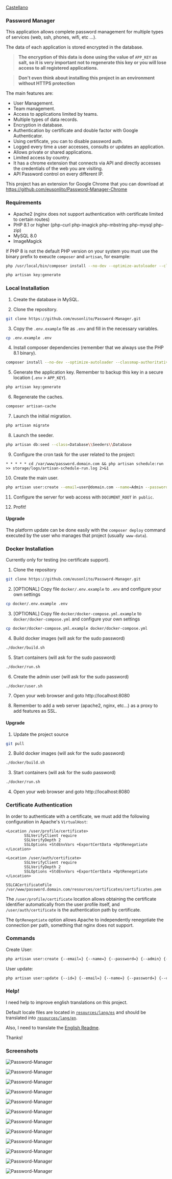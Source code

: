 [Castellano](readme.es.md)

### Password Manager

This application allows complete password management for multiple types of services (web, ssh, phones, wifi, etc ...).

The data of each application is stored encrypted in the database.

> **The encryption of this data is done using the value of `APP_KEY` as salt, so it is very important not to regenerate this key or you will lose access to all registered applications.**

> **Don't even think about installing this project in an environment without HTTPS protection**

The main features are:

* User Management.
* Team management.
* Access to applications limited by teams.
* Multiple types of data records.
* Encryption in database.
* Authentication by certificate and double factor with Google Authenticator.
* Using certificate, you can to disable password auth.
* Logged every time a user accesses, consults or updates an application.
* Allows private or shared applications.
* Limited access by country.
* It has a chrome extension that connects via API and directly accesses the credentials of the web you are visiting.
* API Password control on every different IP.

This project has an extension for Google Chrome that you can download at https://github.com/eusonlito/Password-Manager-Chrome

### Requirements

- Apache2 (nginx does not support authentication with certificate limited to certain routes)
- PHP 8.1 or higher (php-curl php-imagick php-mbstring php-mysql php-zip)
- MySQL 8.0
- ImageMagick

If PHP 8 is not the default PHP version on your system you must use the binary prefix to exeucte `composer` and `artisan`, for example:

```bash
php /usr/local/bin/composer install --no-dev --optimize-autoloader --classmap-authoritative --ansi
```

```bash
php artisan key:generate
```

### Local Installation

1. Create the database in MySQL.

2. Clone the repository.

```bash
git clone https://github.com/eusonlito/Password-Manager.git
```

3. Copy the `.env.example` file as `.env` and fill in the necessary variables.

```bash
cp .env.example .env
```

4. Install composer dependencies (remember that we always use the PHP 8.1 binary).

```bash
composer install --no-dev --optimize-autoloader --classmap-authoritative --ansi
```

5. Generate the application key. Remember to backup this key in a secure location (`.env` > `APP_KEY`).

```bash
php artisan key:generate
```

6. Regenerate the caches.

```bash
composer artisan-cache
```

7. Launch the initial migration.

```bash
php artisan migrate
```

8. Launch the seeder.

```bash
php artisan db:seed --class=Database\\Seeders\\Database
```

9. Configure the cron task for the user related to the project:

```
* * * * * cd /var/www/password.domain.com && php artisan schedule:run >> storage/logs/artisan-schedule-run.log 2>&1
```

10. Create the main user.

```bash
php artisan user:create --email=user@domain.com --name=Admin --password=StrongPassword2 --admin
```

11. Configure the server for web access with `DOCUMENT_ROOT` in` public`.

12. Profit!

#### Upgrade

The platform update can be done easily with the `composer deploy` command executed by the user who manages that project (usually` www-data`).

### Docker Installation

Currently only for testing (no certificate support).

1. Clone the repository

```bash
git clone https://github.com/eusonlito/Password-Manager.git
```

2. [OPTIONAL] Copy file `docker/.env.example` to `.env` and configure your own settings

```bash
cp docker/.env.example .env
```

3. [OPTIONAL] Copy file `docker/docker-compose.yml.example` to `docker/docker-compose.yml` and configure your own settings

```bash
cp docker/docker-compose.yml.example docker/docker-compose.yml
```

4. Build docker images (will ask for the sudo password)

```bash
./docker/build.sh
```

5. Start containers (will ask for the sudo password)

```bash
./docker/run.sh
```

6. Create the admin user (will ask for the sudo password)

```bash
./docker/user.sh
```

7. Open your web browser and goto http://localhost:8080

8. Remember to add a web server (apache2, nginx, etc...) as a proxy to add features as SSL.

#### Upgrade

1. Update the project source

```bash
git pull
```

2. Build docker images (will ask for the sudo password)

```bash
./docker/build.sh
```

3. Start containers (will ask for the sudo password)

```bash
./docker/run.sh
```

4. Open your web browser and goto http://localhost:8080

### Certificate Authentication

In order to authenticate with a certificate, we must add the following configuration in Apache's `VirtualHost`:

```
<Location /user/profile/certificate>
        SSLVerifyClient require
        SSLVerifyDepth 2
        SSLOptions +StdEnvVars +ExportCertData +OptRenegotiate
</Location>

<Location /user/auth/certificate>
        SSLVerifyClient require
        SSLVerifyDepth 2
        SSLOptions +StdEnvVars +ExportCertData +OptRenegotiate
</Location>

SSLCACertificateFile /var/www/password.domain.com/resources/certificates/certificates.pem
```

The `/user/profile/certificate` location allows obtaining the certificate identifier automatically from the user profile itself, and `/user/auth/certificate` is the authentication path by certificate.

The `OptRenegotiate` option allows Apache to independently renegotiate the connection per path, something that nginx does not support.

### Commands

Create User:

```bash
php artisan user:create {--email=} {--name=} {--password=} {--admin} {--readonly} {--teams=}
```

User update:

```bash
php artisan user:update {--id=} {--email=} {--name=} {--password=} {--certificate=} {--tfa_enabled=} {--admin=} {- readonly=} {--enabled=} {--teams=}
```

### Help!

I need help to improve english translations on this project.

Default locale files are located in [`resources/lang/es`](resources/lang/es) and should be translated into [`resources/lang/en`](resources/lang/en).

Also, I need to translate the [English Readme](readme.en.md).

Thanks!

### Screenshots

![Password-Manager](https://user-images.githubusercontent.com/644551/128019854-2d313657-29ec-48e8-bb8e-9802eb05858f.png)

![Password-Manager](https://user-images.githubusercontent.com/644551/128019842-4ea81ac4-a8c3-405a-92d5-d174b5997b93.png)

![Password-Manager](https://user-images.githubusercontent.com/644551/128019852-94612c82-03a3-4328-91d7-0c1c918056aa.png)

![Password-Manager](https://user-images.githubusercontent.com/644551/128019851-1b6f845a-c5cf-4870-b056-d86c1b9d46e2.png)

![Password-Manager](https://user-images.githubusercontent.com/644551/128019849-c63330dc-0c19-4ea6-90fe-c519c5b91091.png)

![Password-Manager](https://user-images.githubusercontent.com/644551/128019846-f44500b9-302b-47e6-91df-afe8918c732d.png)

![Password-Manager](https://user-images.githubusercontent.com/644551/128019845-03d88565-71e1-4cff-85a4-5c41042c72d6.png)

![Password-Manager](https://user-images.githubusercontent.com/644551/128019834-9ac49dbc-fcab-4129-aeea-8ca0906c99db.png)

![Password-Manager](https://user-images.githubusercontent.com/644551/128019829-8015cb2e-db1a-4100-8a0d-088e5e17411a.png)

![Password-Manager](https://user-images.githubusercontent.com/644551/128019826-dc34723b-e446-4541-b14c-36d7b4b81e16.png)

![Password-Manager](https://user-images.githubusercontent.com/644551/128019838-9bad81b4-1e9b-4591-a8c1-44193130a117.png)

![Password-Manager](https://user-images.githubusercontent.com/644551/128019844-f74e3b26-57fa-48b9-8849-0410f8e0b99b.png)
